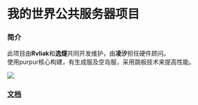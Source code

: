 # 我的世界公共服务器项目

### 简介

此项目由**Rvliak**和**逸燧**共同开发维护，由**凌汐**担任硬件顾问。<br>
使用purpur核心构建，有生成服及空岛服，采用跳板技术来提高性能。<br>

![](/minecraft.png)

### [文档](https://docs.escateam.icu)